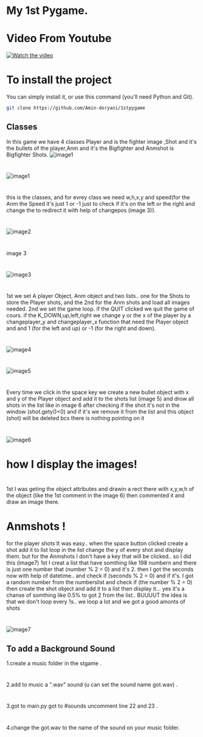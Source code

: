 # My 1st Pygame.
# Video From Youtube

[![Watch the video](https://img.youtube.com/vi/5w4xXKHMCOw/hqdefault.jpg)](https://youtu.be/5w4xXKHMCOw)

# To install the project
You can simply install it, or use this command (you'll need Python and Git).
```bash
git clone https://github.com/Amin-doryani/1stpygame
```
## Classes
In this game we have 4 classes Player and is the fighter image ,Shot and it's the bullets of the player,Anm and it's the Bigfighter and Anmshot is Bigfighter Shots.
![image1](stgame/images/forgithub/projectimg.jpg)
#
![image1](stgame/images/forgithub/gameimg.jpg)
#
this is the classes, and  for evrey class we need w,h,x,y and speed(for the Anm the Speed it's just 1 or -1 just to check if it's on the left or the right and change the to redirect it with help of changepos (image 3)).
#
![image2](stgame/images/forgithub/classes.jpg)
#
image 3
#
![image3](stgame/images/forgithub/anmclass.jpg)
#
1st we set A player Object, Anm object and two lists.. one for the Shots to store the Player shots, and the 2nd for the Anm shots and load all images needed.
2nd we set the game loop.
if the QUIT clicked we quit the game of cours.
if the K_DOWN,up,left,right we change y  or the x of the player by a changeplayer_y and changeplayer_x  function that need the  Player object and and 1 (for the left and up) or -1 (for the right and down).
#
![image4](stgame/images/forgithub/changeplayer.jpg)
#
![image5](stgame/images/forgithub/keys.jpg)
#
Every time we click in the space key we create a new bullet object with x and y of the Player object and add it to the shots list (image 5) and drow all shots in the list like in image 6 after checking if the shot it's not in the window (shot.gety()<0) and if it's we remove it from the list and this object (shot) will be deleted bcs there is nothing pointing on it
#
![image6](stgame/images/forgithub/shots.jpg)
#
# how I display the images!
#
1st I was geting the object  attributes and drawin a rect there with x,y,w,h of the object (like the 1st comment in the image 6) then commented it and draw an image there.
#
# Anmshots !
for the player shots It was easy.. when the space button clicked create a shot add it to list loop in the list change the y of every shot and display them.
but for the Anmshots I don't have a key that will be clicked.. so I did this (image7) 1st I creat a list that have somthing like 198 numbern and  there is just one number that (number % 2 = 0) and it's 2.
then I got the seconds now with help of datetime.. and check if  (seconds % 2 = 0) and if it's.
I got a random number from the numberslist and check if (the number % 2 = 0) then create the shot object and add it to a list then display it... yes it's a chanse of somthing like 0.5% to got 2 from the list.. BUUUUT the idea is that we don't loop every 1s.. we loop a lot and we got a good amonts of shots
#
![image7](stgame/images/forgithub/shotscode.jpg)
## To add a Background Sound
1.create a music folder in the stgame .
#
2.add to music a ".wav" sound (u can set the sound name got.wav) .
#
3.got to main.py got to #sounds uncomment line 22 and 23 .
#
4.change the got.wav to the name of the sound on your music folder.



